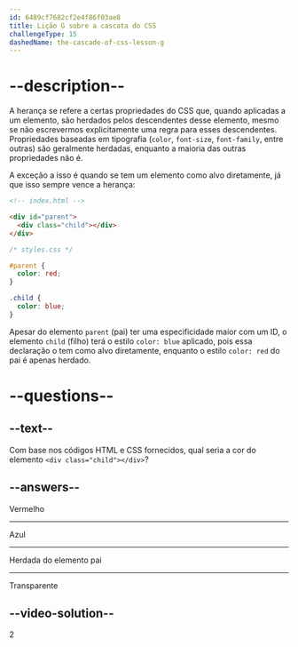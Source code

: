 ```yaml
---
id: 6489cf7682cf2e4f86f03ae8
title: Lição G sobre a cascata do CSS
challengeType: 15
dashedName: the-cascade-of-css-lesson-g
---
```


# --description--

A herança se refere a certas propriedades do CSS que, quando aplicadas a um elemento, são herdados pelos descendentes desse elemento, mesmo se não escrevermos explicitamente uma regra para esses descendentes. Propriedades baseadas em tipografia (`color`, `font-size`, `font-family`, entre outras) são geralmente herdadas, enquanto a maioria das outras propriedades não é.

A exceção a isso é quando se tem um elemento como alvo diretamente, já que isso sempre vence a herança:

```html
<!-- index.html -->

<div id="parent">
  <div class="child"></div>
</div>
```

```css
/* styles.css */

#parent {
  color: red;
}

.child {
  color: blue;
}
```

Apesar do elemento `parent` (pai) ter uma especificidade maior com um ID, o elemento `child` (filho) terá o estilo `color: blue` aplicado, pois essa declaração o tem como alvo diretamente, enquanto o estilo `color: red` do pai é apenas herdado.

# --questions--

## --text--

Com base nos códigos HTML e CSS fornecidos, qual seria a cor do elemento `<div class="child"></div>`?

## --answers--

Vermelho

---

Azul

---

Herdada do elemento pai

---

Transparente

## --video-solution--

2
